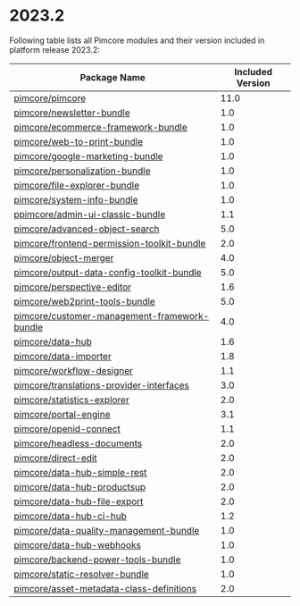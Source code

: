 # 2023.2

Following table lists all Pimcore modules and their version included in platform release 2023.2:

| Package Name                                                                               | Included Version |
|--------------------------------------------------------------------------------------------|------------------|
| [pimcore/pimcore](https://github.com/pimcore/pimcore)                                      | 11.0             |
| [pimcore/newsletter-bundle](https://github.com/pimcore/newsletter-bundle)                  | 1.0              |
| [pimcore/ecommerce-framework-bundle](https://github.com/pimcore/ecommerce-framework-bundle) | 1.0              |
| [pimcore/web-to-print-bundle](https://github.com/pimcore/web-to-print-bundle)              | 1.0              |
| [pimcore/google-marketing-bundle](https://github.com/pimcore/google-marketing-bundle)      | 1.0              |
| [pimcore/personalization-bundle](https://github.com/pimcore/personalization-bundle) | 1.0              |
| [pimcore/file-explorer-bundle](https://github.com/pimcore/file-explorer-bundle) | 1.0              |
| [pimcore/system-info-bundle](https://github.com/pimcore/system-info-bundle) | 1.0              |
| [ppimcore/admin-ui-classic-bundle](https://github.com/pimcore/admin-ui-classic-bundle) | 1.1              |
| [pimcore/advanced-object-search](https://github.com/pimcore/advanced-object-search) | 5.0              |
| [pimcore/frontend-permission-toolkit-bundle](https://github.com/pimcore/frontend-permission-toolkit) | 2.0              | 
| [pimcore/object-merger](https://github.com/pimcore/object-merger) | 4.0              | 
| [pimcore/output-data-config-toolkit-bundle](https://github.com/pimcore/output-data-config-toolkit) | 5.0              |
| [pimcore/perspective-editor](https://github.com/pimcore/perspective-editor) | 1.6              | 
| [pimcore/web2print-tools-bundle](https://github.com/pimcore/web2print-tools) | 5.0              |
| [pimcore/customer-management-framework-bundle](https://github.com/pimcore/customer-data-framework) | 4.0              | 
| [pimcore/data-hub](https://github.com/pimcore/data-hub) | 1.6              | 
| [pimcore/data-importer](https://github.com/pimcore/data-importer) | 1.8              | 
| [pimcore/workflow-designer](https://github.com/pimcore/workflow-designer) | 1.1              | 
| [pimcore/translations-provider-interfaces](https://github.com/pimcore/translations-provider-interfaces) | 3.0              |
| [pimcore/statistics-explorer](https://github.com/pimcore/statistics-explorer) | 2.0              | 
| [pimcore/portal-engine](https://github.com/pimcore/portal-engine) | 3.1              | 
| [pimcore/openid-connect](https://github.com/pimcore/openid-connect) | 1.1              | 
| [pimcore/headless-documents](https://github.com/pimcore/headless-documents) | 2.0              | 
| [pimcore/direct-edit](https://github.com/pimcore/direct-edit) | 2.0              | 
| [pimcore/data-hub-simple-rest](https://github.com/pimcore/data-hub-simple-rest) | 2.0              | 
| [pimcore/data-hub-productsup](https://github.com/pimcore/data-hub-productsup) | 2.0              | 
| [pimcore/data-hub-file-export](https://github.com/pimcore/data-hub-file-export) | 2.0              | 
| [pimcore/data-hub-ci-hub](https://github.com/pimcore/data-hub-ci-hub) | 1.2              | 
| [pimcore/data-quality-management-bundle](https://github.com/pimcore/data-quality-management-bundle) | 1.0              |
| [pimcore/data-hub-webhooks](https://github.com/pimcore/data-hub-webhooks) | 1.0              |
| [pimcore/backend-power-tools-bundle](https://github.com/pimcore/backend-power-tools-bundle) | 1.0              |
| [pimcore/static-resolver-bundle](https://github.com/pimcore/static-resolver-bundle) | 1.0              |
| [pimcore/asset-metadata-class-definitions](https://github.com/pimcore/asset-metadata-class-definitions) | 2.0              | 
